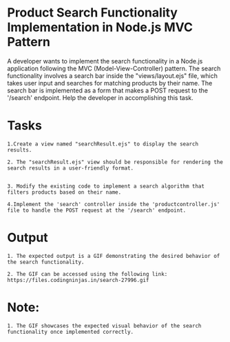 # Product Search Functionality Implementation in Node.js MVC Pattern

A developer wants to implement the search functionality in a Node.js application following the MVC (Model-View-Controller) pattern. The search functionality involves a search bar inside the "views/layout.ejs" file, which takes user input and searches for matching products by their name. The search bar is implemented as a form that makes a POST request to the '/search' endpoint.
Help the developer in accomplishing this task.

# Tasks

    1.Create a view named "searchResult.ejs" to display the search results.

    2. The "searchResult.ejs" view should be responsible for rendering the search results in a user-friendly format.


    3. Modify the existing code to implement a search algorithm that filters products based on their name.

    4.Implement the 'search' controller inside the 'productcontroller.js' file to handle the POST request at the '/search' endpoint.

# Output

    1. The expected output is a GIF demonstrating the desired behavior of the search functionality.

    2. The GIF can be accessed using the following link:
    https://files.codingninjas.in/search-27996.gif

# Note:

    1. The GIF showcases the expected visual behavior of the search functionality once implemented correctly.

